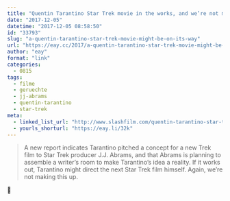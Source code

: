 ```yaml
---
title: "Quentin Tarantino Star Trek movie in the works, and we’re not making this up"
date: "2017-12-05"
datetime: "2017-12-05 08:58:50"
id: "33793"
slug: "a-quentin-tarantino-star-trek-movie-might-be-on-its-way"
url: "https://eay.cc/2017/a-quentin-tarantino-star-trek-movie-might-be-on-its-way/"
author: "eay"
format: "link"
categories:
  - 0815
tags:
  - filme
  - geruechte
  - jj-abrams
  - quentin-tarantino
  - star-trek
meta:
  - linked_list_url: "http://www.slashfilm.com/quentin-tarantino-star-trek-movie/"
  - yourls_shorturl: "https://eay.li/32k"
---
```


> A new report indicates Tarantino pitched a concept for a new Trek film to Star Trek producer J.J. Abrams, and that Abrams is planning to assemble a writer’s room to make Tarantino’s idea a reality. If it works out, Tarantino might direct the next Star Trek film himself. Again, we’re not making this up.

🤨
